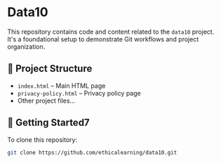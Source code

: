 # Data10

This repository contains code and content related to the `data10` project.  
It's a foundational setup to demonstrate Git workflows and project organization.

## 📁 Project Structure

- `index.html` – Main HTML page  
- `privacy-policy.html` – Privacy policy page  
- Other project files...

## 🚀 Getting Started7

To clone this repository:

```bash
git clone https://github.com/ethicalearning/data10.git
